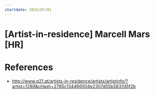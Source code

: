```yaml
---
startdate: 2015/07/01
---
```

# [Artist-in-residence] Marcell Mars [HR]

# References
* http://www.q21.at/artists-in-residence/artists/artistinfo/?artist=1289&cHash=2765c134466504e2307d55b5837d5f2b
